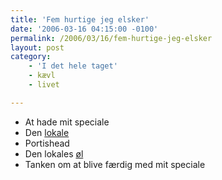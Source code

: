 ```yaml
---
title: 'Fem hurtige jeg elsker'
date: '2006-03-16 04:15:00 -0100'
permalink: /2006/03/16/fem-hurtige-jeg-elsker
layout: post
category:
    - 'I det hele taget'
    - kævl
    - livet

---
```

- At hade mit speciale
- Den [lokale](http://was-cator.dk/)
- Portishead
- Den lokales [øl](http://hancock.dk/)
- Tanken om at blive færdig med mit speciale
